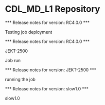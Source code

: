 # CDL_MD_L1 Repository

*** Release notes for version: RC4.0.0 ***

Testing job deployment

*** Release notes for version: RC4.0.0 ***

JEKT-2500

Job run 

*** Release notes for version: JEKT-2500 ***

running the job

*** Release notes for version: slow1.0 ***

slow1.0